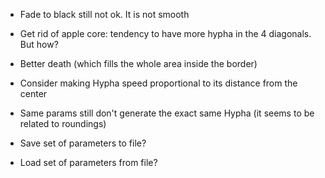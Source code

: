 - Fade to black still not ok. It is not smooth

- Get rid of apple core: tendency to have more hypha in the 4 diagonals. But how?
- Better death (which fills the whole area inside the border)

- Consider making Hypha speed proportional to its distance from the center
- Same params still don't generate the exact same Hypha (it seems to be related to roundings)

- Save set of parameters to file?
- Load set of parameters from file?
